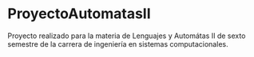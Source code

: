# ProyectoAutomatasII
Proyecto realizado para la materia de Lenguajes y Automátas II de sexto semestre de la carrera de ingeniería en sistemas computacionales.
